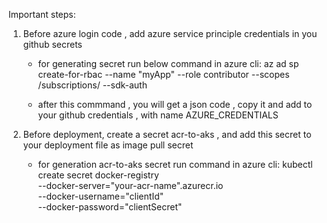 Important steps:
1. Before azure login code , add azure service principle credentials in you github secrets
   - for generating secret run below command in azure cli:
        az ad sp create-for-rbac --name "myApp" --role contributor --scopes /subscriptions/<subscription-id> --sdk-auth

   - after this commmand , you will get a json code , copy it and add to your github credentials , with name AZURE_CREDENTIALS
  
 2. Before deployment, create a secret acr-to-aks , and add this secret to your deployment file as image pull secret
    - for generation acr-to-aks secret run command in azure cli:
          kubectl create secret docker-registry <secret-name> \
            --docker-server="your-acr-name".azurecr.io \
            --docker-username="clientId" \
            --docker-password="clientSecret" 
